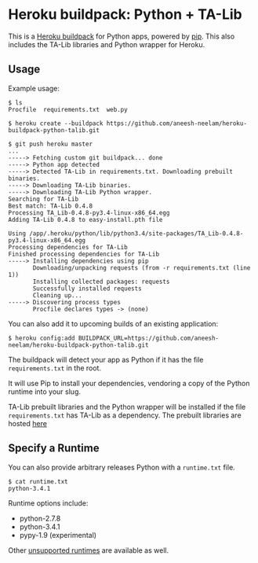 Heroku buildpack: Python + TA-Lib
=================================

This is a [Heroku buildpack](http://devcenter.heroku.com/articles/buildpacks) for Python apps, powered by [pip](http://www.pip-installer.org/). This also includes the TA-Lib libraries and Python wrapper for Heroku. 


Usage
-----

Example usage:

    $ ls
    Procfile  requirements.txt  web.py

    $ heroku create --buildpack https://github.com/aneesh-neelam/heroku-buildpack-python-talib.git

    $ git push heroku master
    ...
    -----> Fetching custom git buildpack... done
    -----> Python app detected
    -----> Detected TA-Lib in requirements.txt. Downloading prebuilt binaries.
    -----> Downloading TA-Lib binaries.
    -----> Downloading TA-Lib Python wrapper.
    Searching for TA-Lib
    Best match: TA-Lib 0.4.8
    Processing TA_Lib-0.4.8-py3.4-linux-x86_64.egg
    Adding TA-Lib 0.4.8 to easy-install.pth file

    Using /app/.heroku/python/lib/python3.4/site-packages/TA_Lib-0.4.8-py3.4-linux-x86_64.egg
    Processing dependencies for TA-Lib
    Finished processing dependencies for TA-Lib
    -----> Installing dependencies using pip
           Downloading/unpacking requests (from -r requirements.txt (line 1))
           Installing collected packages: requests
           Successfully installed requests
           Cleaning up...
    -----> Discovering process types
           Procfile declares types -> (none)

You can also add it to upcoming builds of an existing application:

    $ heroku config:add BUILDPACK_URL=https://github.com/aneesh-neelam/heroku-buildpack-python-talib.git

The buildpack will detect your app as Python if it has the file `requirements.txt` in the root.

It will use Pip to install your dependencies, vendoring a copy of the Python runtime into your slug.

TA-Lib prebuilt libraries and the Python wrapper will be installed if the file `requirements.txt` has TA-Lib as a dependency. The prebuilt libraries are hosted [here](https://github.com/aneesh-neelam/talib-binaries)

Specify a Runtime
-----------------

You can also provide arbitrary releases Python with a `runtime.txt` file.

    $ cat runtime.txt
    python-3.4.1

Runtime options include:

- python-2.7.8
- python-3.4.1
- pypy-1.9 (experimental)

Other [unsupported runtimes](https://github.com/heroku/heroku-buildpack-python/tree/master/builds/runtimes) are available as well.
